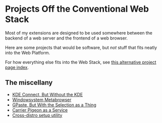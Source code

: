 # Projects Off the Conventional Web Stack

Most of my extensions are designed to be used somewhere between the backend of a web server and the frontend of a web browser.

Here are some projects that would be software, but *not* stuff that fits neatly into the Web Platform.

For how everything else fits into the Web Stack, see [this alternative project page index](v4zpd-ca2ft-cr8nh-rmzd2-jqyrp).

## The miscellany

- [KDE Connect, But Without the KDE](grwyc-5hq76-4a8jw-gkhar-x9q8a)
- [Windowsystem Metabrowser](41v84-ycwdn-4p91p-4xt5f-kn96k)
- [GPaste, But With the Selection as a Thing](bhc9m-r9s8g-83a9c-em5rc-rvvy8)
- [Carrier Pigeon as a Service](b1cms-0d6kq-43afc-mzaa0-q4wat)
- [Cross-distro setup utility](n0fn9-cszat-8z8q6-y3fb5-jxsgn)
